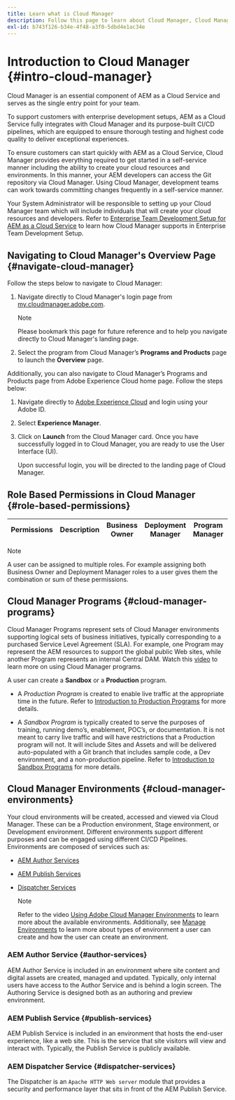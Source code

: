 ```yaml
---
title: Learn what is Cloud Manager
description: Follow this page to learn about Cloud Manager, Cloud Manager Programs, and Environments.
exl-id: b743f126-b34e-4f48-a3f0-5dbd4e1ac34e
---
```

# Introduction to Cloud Manager {#intro-cloud-manager}

Cloud Manager is an essential component of AEM as a Cloud Service and serves as the single entry point for your team.

To support customers with enterprise development setups, AEM as a Cloud Service fully integrates with Cloud Manager and its purpose-built CI/CD pipelines, which are equipped to ensure thorough testing and highest code quality to deliver exceptional experiences.

To ensure customers can start quickly with AEM as a Cloud Service, Cloud Manager provides everything required to get started in a self-service manner including the ability to create your cloud resources and environments. In this manner, your AEM developers can access the Git repository via Cloud Manager. Using Cloud Manager, development teams can work towards committing changes frequently in a self-service manner.

Your System Administrator will be responsible to setting up your Cloud Manager team which will include individuals that will create your cloud resources and developers. Refer to [Enterprise Team Development Setup for AEM as a Cloud Service](/help/implementing/cloud-manager/enterprise-team-dev-setup.md) to learn how Cloud Manager supports in Enterprise Team Development Setup.

## Navigating to Cloud Manager's Overview Page {#navigate-cloud-manager}

Follow the steps below to navigate to Cloud Manager:

1. Navigate directly to Cloud Manager's login page from [my.cloudmanager.adobe.com](https://my.cloudmanager.adobe.com/). 

   >[!NOTE]
   >Please bookmark this page for future reference and to help you navigate directly to Cloud Manager's landing page.

1. Select the program from Cloud Manager’s **Programs and Products** page to launch the **Overview** page.

Additionally, you can also navigate to Cloud Manager’s Programs and Products page from Adobe Experience Cloud home page. Follow the steps below:

1. Navigate directly to [Adobe Experience Cloud](https://experience.adobe.com/#/@foundationinternal/home) and login using your Adobe ID.

1. Select **Experience Manager**.

1. Click on **Launch** from the Cloud Manager card. Once you have successfully logged in to Cloud Manager, you are ready to use the User Interface (UI).

   Upon successful login, you will be directed to the landing page of Cloud Manager.

## Role Based Permissions in Cloud Manager {#role-based-permissions}

|Permissions|Description|Business Owner|Deployment Manager|Program Manager|Developer|
|---|---|---|---|---|---|

>[!NOTE]
>A user can be assigned to multiple roles. For example assigning both Business Owner and Deployment Manager roles to a user gives them the combination or sum of these permissions.

## Cloud Manager Programs {#cloud-manager-programs}

Cloud Manager Programs represent sets of Cloud Manager environments supporting logical sets of business initiatives, typically corresponding to a purchased Service Level Agreement (SLA). For example, one Program may represent the AEM resources to support the global public Web sites, while another Program represents an internal Central DAM. Watch this [video](https://experienceleague.adobe.com/docs/experience-manager-learn/cloud-service/cloud-manager/programs.html?lang=en) to learn more on using Cloud Manager programs.

A user can create a **Sandbox** or a **Production** program. 

* A *Production Program* is created to enable live traffic at the appropriate time in the future.
   Refer to [Introduction to Production Programs](https://experienceleague.adobe.com/docs/experience-manager-cloud-service/implementing/using-cloud-manager/production-programs/introduction-production-programs.html?lang=en) for more details.

* A *Sandbox Program* is typically created to serve the purposes of training, running demo’s, enablement, POC’s, or documentation. It is not meant to carry live traffic and will have restrictions that a Production program will not. It will include Sites and Assets and will be delivered auto-populated with a Git branch that includes sample code, a Dev environment, and a non-production pipeline.
   Refer to [Introduction to Sandbox Programs](https://experienceleague.adobe.com/docs/experience-manager-cloud-service/implementing/using-cloud-manager/sandbox-programs/introduction-sandbox-programs.html?lang=en) for more details.

## Cloud Manager Environments {#cloud-manager-environments}

Your cloud environments will be created, accessed and viewed via Cloud Manager. These can be a Production environment, Stage environment, or Development environment. Different environments support different purposes and can be engaged using different CI/CD Pipelines. Environments are composed of services such as:

* [AEM Author Services](#author-services)
* [AEM Publish Services](#publish-services)
* [Dispatcher Services](#dispatcher-services)

   >[!NOTE]
   > Refer to the video [Using Adobe Cloud Manager Environments](https://experienceleague.adobe.com/docs/experience-manager-learn/cloud-service/cloud-manager/environments.html?lang=en#cloud-manager) to learn more about the available environments. Additionally, see [Manage Environments](https://experienceleague.adobe.com/docs/experience-manager-cloud-service/implementing/using-cloud-manager/manage-environments.html?lang=en) to learn more about types of environment a user can create and how the user can create an environment.

### AEM Author Service {#author-services}

AEM Author Service is included in an environment where site content and digital assets are created, managed and updated. Typically, only internal users have access to the Author Service and is behind a login screen. The Authoring Service is designed both as an authoring and preview environment.

### AEM Publish Service {#publish-services}

AEM Publish Service is included in an environment that hosts the end-user experience, like a web site. This is the service that site visitors will view and interact with. Typically, the Publish Service is publicly available.

### AEM Dispatcher Service {#dispatcher-services}

The Dispatcher is an `Apache HTTP Web server` module that provides a security and performance layer that sits in front of the AEM Publish Service.
